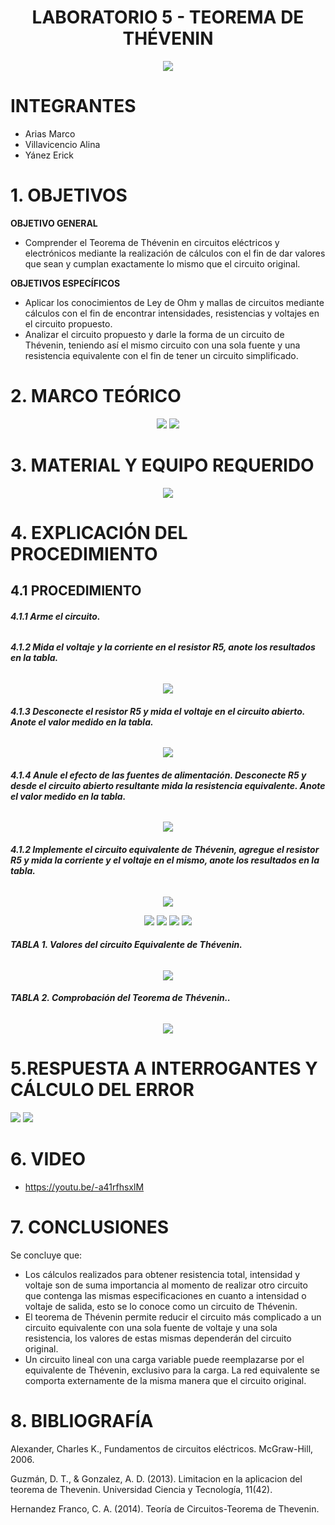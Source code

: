 <div align="center">

# LABORATORIO 5 - TEOREMA DE THÉVENIN

![](https://github.com/erickyanez1/IMAGENES-DEBER-1/blob/main/espe.png) 

</div>

# **INTEGRANTES**

- Arias Marco
- Villavicencio Alina
- Yánez Erick


# **1. OBJETIVOS**

**OBJETIVO GENERAL**
  - Comprender el Teorema de Thévenin en circuitos eléctricos y electrónicos mediante la realización de cálculos con el fin de dar valores que sean y cumplan exactamente lo mismo que el circuito original.
 
 **OBJETIVOS ESPECÍFICOS**
  - Aplicar los conocimientos de Ley de Ohm y mallas de circuitos mediante cálculos con el fin de encontrar intensidades, resistencias y voltajes en el circuito propuesto.
  - Analizar el circuito propuesto y darle la forma de un circuito de Thévenin, teniendo así el mismo circuito con una sola fuente y una resistencia equivalente con el fin de tener un circuito simplificado.

# **2. MARCO TEÓRICO**

<div align="center">
  
![](https://github.com/erickyanez1/Laboratorio5/blob/main/IMG/Teoria_!.png)
![](https://github.com/erickyanez1/Laboratorio5/blob/main/IMG/Teoria_2.png)
  
</div>
  
# **3. MATERIAL Y EQUIPO REQUERIDO**

<div align="center">

![](https://github.com/erickyanez1/Laboratorio5/blob/main/IMG/Material_equipo.png)
  
</div>

# **4. EXPLICACIÓN DEL PROCEDIMIENTO**

## **4.1 PROCEDIMIENTO**

###### **4.1.1 Arme el circuito.**

<div align="center">
  
  
</div>

###### **4.1.2 Mida el voltaje y la corriente en el resistor R5, anote los resultados en la tabla.**

<div align="center">

![](https://github.com/erickyanez1/Laboratorio5/blob/main/IMG/4.1.2.PNG)
  
</div>

###### **4.1.3 Desconecte el resistor R5 y mida el voltaje en el circuito abierto. Anote el valor medido en la tabla.**

<div align="center">

![](https://github.com/erickyanez1/Laboratorio5/blob/main/IMG/4.1.3.PNG)
  
</div>

###### **4.1.4 Anule el efecto de las fuentes de alimentación. Desconecte R5 y desde el circuito abierto resultante mida la resistencia equivalente. Anote el valor medido en la tabla.**

<div align="center">

![](https://github.com/erickyanez1/Laboratorio5/blob/main/IMG/4.1.4.PNG)

</div>

###### **4.1.2 Implemente el circuito equivalente de Thévenin, agregue el resistor R5 y mida la corriente y el voltaje en el mismo, anote los resultados en la tabla.**


<div align="center">

![](https://github.com/erickyanez1/Laboratorio5/blob/main/IMG/4.1.5.PNG)
  
![](https://github.com/erickyanez1/Laboratorio5/blob/main/IMG/1.PNG)
![](https://github.com/erickyanez1/Laboratorio5/blob/main/IMG/2.PNG)
![](https://github.com/erickyanez1/Laboratorio5/blob/main/IMG/3.PNG)
![](https://github.com/erickyanez1/Laboratorio5/blob/main/IMG/4.PNG)

</div>


###### **TABLA 1. Valores del circuito Equivalente de Thévenin.**
<div align="center">

![](https://github.com/erickyanez1/Laboratorio5/blob/main/IMG/tab1.PNG)

</div>


###### **TABLA 2. Comprobación del Teorema de Thévenin..**
<div align="center">
  
![](https://github.com/erickyanez1/Laboratorio5/blob/main/IMG/tab2.PNG)
  
</div>

#  5.RESPUESTA A INTERROGANTES Y CÁLCULO DEL ERROR

![](https://github.com/erickyanez1/Laboratorio5/blob/main/IMG/Calculo_error_1.png)
![](https://github.com/erickyanez1/Laboratorio5/blob/main/IMG/Calculo_error_.png)

# **6. VIDEO**

- https://youtu.be/-a41rfhsxlM

# **7. CONCLUSIONES**

Se concluye que:

- Los cálculos realizados para obtener resistencia total, intensidad y voltaje son de suma importancia al momento de realizar otro circuito que contenga las mismas especificaciones en cuanto a intensidad o voltaje de salida, esto se lo conoce como un circuito de Thévenin.
- El teorema de Thévenin permite reducir el circuito más complicado a un circuito equivalente con una sola fuente de voltaje y una sola resistencia, los valores de estas mismas dependerán del circuito original.
- Un circuito lineal con una carga variable puede reemplazarse por el equivalente de Thévenin, exclusivo para la carga. La red equivalente se comporta externamente de la misma manera que el circuito original.

# **8. BIBLIOGRAFÍA**

Alexander, Charles K., Fundamentos de circuitos eléctricos. McGraw-Hill, 2006.

Guzmán, D. T., & Gonzalez, A. D. (2013). Limitacion en la aplicacion del teorema de Thevenin. Universidad Ciencia y Tecnología, 11(42).

Hernandez Franco, C. A. (2014). Teoría de Circuitos-Teorema de Thevenin.
